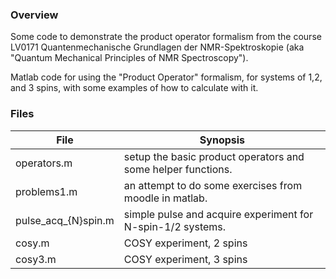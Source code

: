### Overview

Some code to demonstrate the product operator formalism from the
course LV0171 Quantenmechanische Grundlagen der NMR-Spektroskopie
(aka "Quantum Mechanical Principles of NMR Spectroscopy").

Matlab code for using the "Product Operator" formalism, for systems of
1,2, and 3 spins, with some examples of how to calculate with it.

### Files

File                | Synopsis
---                 | ---
operators.m         | setup the basic product operators and some helper functions.
problems1.m         | an attempt to do some exercises from moodle in matlab.
pulse_acq_{N}spin.m | simple pulse and acquire experiment for N-spin-1/2 systems.
cosy.m              | COSY experiment, 2 spins
cosy3.m             | COSY experiment, 3 spins
